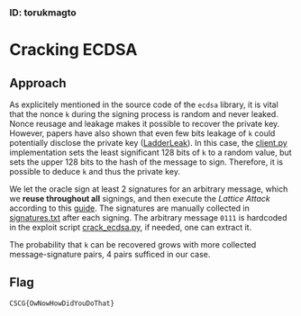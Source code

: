 ### ID: torukmagto

# Cracking ECDSA

## Approach
As explicitely mentioned in the source code of the `ecdsa` library, it is vital that the nonce `k` during the signing
process is random and never leaked. Nonce reusage and leakage makes it possible to recover the private key.
However, papers have also shown that even few bits leakage of `k` could potentially disclose the private key ([LadderLeak](https://eprint.iacr.org/2020/615.pdf)).
In this case, the [client.py](./challenge-files/client.py)
implementation sets the least significant 128 bits of `k` to a random value, but sets the upper 128 bits to the hash of
the message to sign. Therefore, it is possible to deduce
`k` and thus the private key. 

We let the oracle sign at least 2 signatures for an arbitrary message, which we **reuse throughout all** signings, and then
execute the *Lattice Attack* according to this [guide](https://blog.trailofbits.com/2020/06/11/ecdsa-handle-with-care/). The signatures are manually collected in [signatures.txt](./signatures.txt) after each signing. The arbitrary message `0111` is hardcoded in the exploit script [crack_ecdsa.py](./crack_ecdsa.py), if needed, one can extract it.

The probability that `k` can be recovered grows with more collected message-signature pairs,
4 pairs sufficed in our case.

## Flag
``CSCG{OwNowHowDidYouDoThat}``